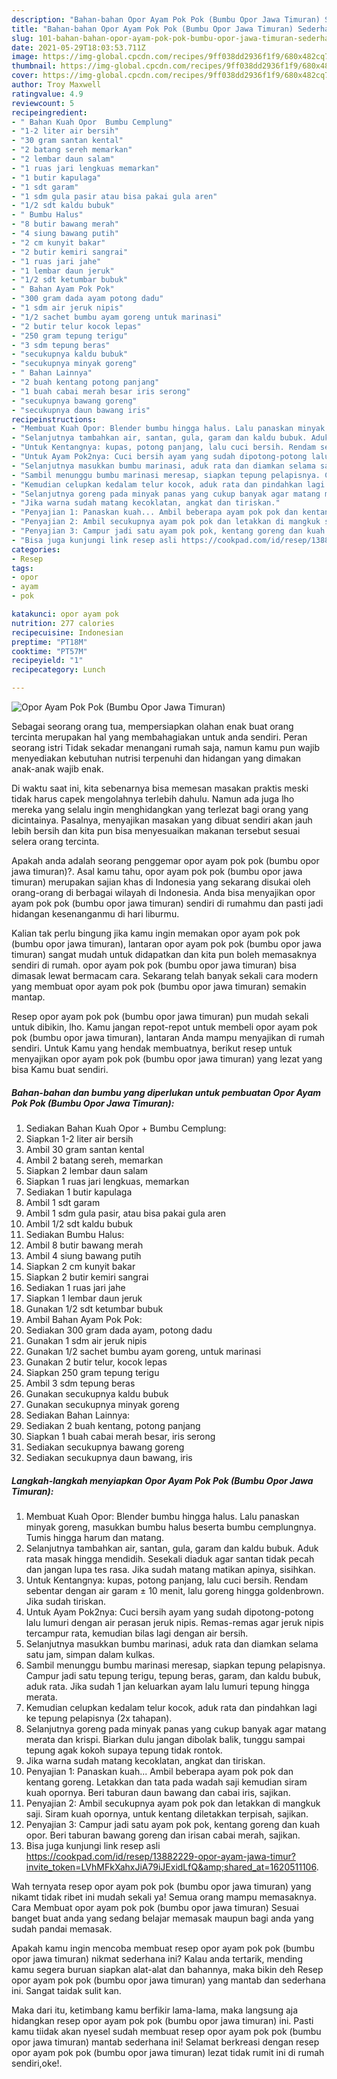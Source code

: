 ```yaml
---
description: "Bahan-bahan Opor Ayam Pok Pok (Bumbu Opor Jawa Timuran) Sederhana Untuk Jualan"
title: "Bahan-bahan Opor Ayam Pok Pok (Bumbu Opor Jawa Timuran) Sederhana Untuk Jualan"
slug: 101-bahan-bahan-opor-ayam-pok-pok-bumbu-opor-jawa-timuran-sederhana-untuk-jualan
date: 2021-05-29T18:03:53.711Z
image: https://img-global.cpcdn.com/recipes/9ff038dd2936f1f9/680x482cq70/opor-ayam-pok-pok-bumbu-opor-jawa-timuran-foto-resep-utama.jpg
thumbnail: https://img-global.cpcdn.com/recipes/9ff038dd2936f1f9/680x482cq70/opor-ayam-pok-pok-bumbu-opor-jawa-timuran-foto-resep-utama.jpg
cover: https://img-global.cpcdn.com/recipes/9ff038dd2936f1f9/680x482cq70/opor-ayam-pok-pok-bumbu-opor-jawa-timuran-foto-resep-utama.jpg
author: Troy Maxwell
ratingvalue: 4.9
reviewcount: 5
recipeingredient:
- " Bahan Kuah Opor  Bumbu Cemplung"
- "1-2 liter air bersih"
- "30 gram santan kental"
- "2 batang sereh memarkan"
- "2 lembar daun salam"
- "1 ruas jari lengkuas memarkan"
- "1 butir kapulaga"
- "1 sdt garam"
- "1 sdm gula pasir atau bisa pakai gula aren"
- "1/2 sdt kaldu bubuk"
- " Bumbu Halus"
- "8 butir bawang merah"
- "4 siung bawang putih"
- "2 cm kunyit bakar"
- "2 butir kemiri sangrai"
- "1 ruas jari jahe"
- "1 lembar daun jeruk"
- "1/2 sdt ketumbar bubuk"
- " Bahan Ayam Pok Pok"
- "300 gram dada ayam potong dadu"
- "1 sdm air jeruk nipis"
- "1/2 sachet bumbu ayam goreng untuk marinasi"
- "2 butir telur kocok lepas"
- "250 gram tepung terigu"
- "3 sdm tepung beras"
- "secukupnya kaldu bubuk"
- "secukupnya minyak goreng"
- " Bahan Lainnya"
- "2 buah kentang potong panjang"
- "1 buah cabai merah besar iris serong"
- "secukupnya bawang goreng"
- "secukupnya daun bawang iris"
recipeinstructions:
- "Membuat Kuah Opor: Blender bumbu hingga halus. Lalu panaskan minyak goreng, masukkan bumbu halus beserta bumbu cemplungnya. Tumis hingga harum dan matang."
- "Selanjutnya tambahkan air, santan, gula, garam dan kaldu bubuk. Aduk rata masak hingga mendidih. Sesekali diaduk agar santan tidak pecah dan jangan lupa tes rasa. Jika sudah matang matikan apinya, sisihkan."
- "Untuk Kentangnya: kupas, potong panjang, lalu cuci bersih. Rendam sebentar dengan air garam ± 10 menit, lalu goreng hingga goldenbrown. Jika sudah tiriskan."
- "Untuk Ayam Pok2nya: Cuci bersih ayam yang sudah dipotong-potong lalu lumuri dengan air perasan jeruk nipis. Remas-remas agar jeruk nipis tercampur rata, kemudian bilas lagi dengan air bersih."
- "Selanjutnya masukkan bumbu marinasi, aduk rata dan diamkan selama satu jam, simpan dalam kulkas."
- "Sambil menunggu bumbu marinasi meresap, siapkan tepung pelapisnya. Campur jadi satu tepung terigu, tepung beras, garam, dan kaldu bubuk, aduk rata. Jika sudah 1 jan keluarkan ayam lalu lumuri tepung hingga merata."
- "Kemudian celupkan kedalam telur kocok, aduk rata dan pindahkan lagi ke tepung pelapisnya (2x tahapan)."
- "Selanjutnya goreng pada minyak panas yang cukup banyak agar matang merata dan krispi. Biarkan dulu jangan dibolak balik, tunggu sampai tepung agak kokoh supaya tepung tidak rontok."
- "Jika warna sudah matang kecoklatan, angkat dan tiriskan."
- "Penyajian 1: Panaskan kuah... Ambil beberapa ayam pok pok dan kentang goreng. Letakkan dan tata pada wadah saji kemudian siram kuah opornya. Beri taburan daun bawang dan cabai iris, sajikan."
- "Penyajian 2: Ambil secukupnya ayam pok pok dan letakkan di mangkuk saji. Siram kuah opornya, untuk kentang diletakkan terpisah, sajikan."
- "Penyajian 3: Campur jadi satu ayam pok pok, kentang goreng dan kuah opor. Beri taburan bawang goreng dan irisan cabai merah, sajikan."
- "Bisa juga kunjungi link resep asli https://cookpad.com/id/resep/13882229-opor-ayam-jawa-timur?invite_token=LVhMFkXahxJiA79iJExidLfQ&amp;shared_at=1620511106."
categories:
- Resep
tags:
- opor
- ayam
- pok

katakunci: opor ayam pok 
nutrition: 277 calories
recipecuisine: Indonesian
preptime: "PT18M"
cooktime: "PT57M"
recipeyield: "1"
recipecategory: Lunch

---
```



![Opor Ayam Pok Pok (Bumbu Opor Jawa Timuran)](https://img-global.cpcdn.com/recipes/9ff038dd2936f1f9/680x482cq70/opor-ayam-pok-pok-bumbu-opor-jawa-timuran-foto-resep-utama.jpg)

Sebagai seorang orang tua, mempersiapkan olahan enak buat orang tercinta merupakan hal yang membahagiakan untuk anda sendiri. Peran seorang istri Tidak sekadar menangani rumah saja, namun kamu pun wajib menyediakan kebutuhan nutrisi terpenuhi dan hidangan yang dimakan anak-anak wajib enak.

Di waktu  saat ini, kita sebenarnya bisa memesan masakan praktis meski tidak harus capek mengolahnya terlebih dahulu. Namun ada juga lho mereka yang selalu ingin menghidangkan yang terlezat bagi orang yang dicintainya. Pasalnya, menyajikan masakan yang dibuat sendiri akan jauh lebih bersih dan kita pun bisa menyesuaikan makanan tersebut sesuai selera orang tercinta. 



Apakah anda adalah seorang penggemar opor ayam pok pok (bumbu opor jawa timuran)?. Asal kamu tahu, opor ayam pok pok (bumbu opor jawa timuran) merupakan sajian khas di Indonesia yang sekarang disukai oleh orang-orang di berbagai wilayah di Indonesia. Anda bisa menyajikan opor ayam pok pok (bumbu opor jawa timuran) sendiri di rumahmu dan pasti jadi hidangan kesenanganmu di hari liburmu.

Kalian tak perlu bingung jika kamu ingin memakan opor ayam pok pok (bumbu opor jawa timuran), lantaran opor ayam pok pok (bumbu opor jawa timuran) sangat mudah untuk didapatkan dan kita pun boleh memasaknya sendiri di rumah. opor ayam pok pok (bumbu opor jawa timuran) bisa dimasak lewat bermacam cara. Sekarang telah banyak sekali cara modern yang membuat opor ayam pok pok (bumbu opor jawa timuran) semakin mantap.

Resep opor ayam pok pok (bumbu opor jawa timuran) pun mudah sekali untuk dibikin, lho. Kamu jangan repot-repot untuk membeli opor ayam pok pok (bumbu opor jawa timuran), lantaran Anda mampu menyajikan di rumah sendiri. Untuk Kamu yang hendak membuatnya, berikut resep untuk menyajikan opor ayam pok pok (bumbu opor jawa timuran) yang lezat yang bisa Kamu buat sendiri.

<!--inarticleads1-->

##### Bahan-bahan dan bumbu yang diperlukan untuk pembuatan Opor Ayam Pok Pok (Bumbu Opor Jawa Timuran):

1. Sediakan  Bahan Kuah Opor + Bumbu Cemplung:
1. Siapkan 1-2 liter air bersih
1. Ambil 30 gram santan kental
1. Ambil 2 batang sereh, memarkan
1. Siapkan 2 lembar daun salam
1. Siapkan 1 ruas jari lengkuas, memarkan
1. Sediakan 1 butir kapulaga
1. Ambil 1 sdt garam
1. Ambil 1 sdm gula pasir, atau bisa pakai gula aren
1. Ambil 1/2 sdt kaldu bubuk
1. Sediakan  Bumbu Halus:
1. Ambil 8 butir bawang merah
1. Ambil 4 siung bawang putih
1. Siapkan 2 cm kunyit bakar
1. Siapkan 2 butir kemiri sangrai
1. Sediakan 1 ruas jari jahe
1. Siapkan 1 lembar daun jeruk
1. Gunakan 1/2 sdt ketumbar bubuk
1. Ambil  Bahan Ayam Pok Pok:
1. Sediakan 300 gram dada ayam, potong dadu
1. Gunakan 1 sdm air jeruk nipis
1. Gunakan 1/2 sachet bumbu ayam goreng, untuk marinasi
1. Gunakan 2 butir telur, kocok lepas
1. Siapkan 250 gram tepung terigu
1. Ambil 3 sdm tepung beras
1. Gunakan secukupnya kaldu bubuk
1. Gunakan secukupnya minyak goreng
1. Sediakan  Bahan Lainnya:
1. Sediakan 2 buah kentang, potong panjang
1. Siapkan 1 buah cabai merah besar, iris serong
1. Sediakan secukupnya bawang goreng
1. Sediakan secukupnya daun bawang, iris




<!--inarticleads2-->

##### Langkah-langkah menyiapkan Opor Ayam Pok Pok (Bumbu Opor Jawa Timuran):

1. Membuat Kuah Opor: Blender bumbu hingga halus. Lalu panaskan minyak goreng, masukkan bumbu halus beserta bumbu cemplungnya. Tumis hingga harum dan matang.
1. Selanjutnya tambahkan air, santan, gula, garam dan kaldu bubuk. Aduk rata masak hingga mendidih. Sesekali diaduk agar santan tidak pecah dan jangan lupa tes rasa. Jika sudah matang matikan apinya, sisihkan.
1. Untuk Kentangnya: kupas, potong panjang, lalu cuci bersih. Rendam sebentar dengan air garam ± 10 menit, lalu goreng hingga goldenbrown. Jika sudah tiriskan.
1. Untuk Ayam Pok2nya: Cuci bersih ayam yang sudah dipotong-potong lalu lumuri dengan air perasan jeruk nipis. Remas-remas agar jeruk nipis tercampur rata, kemudian bilas lagi dengan air bersih.
1. Selanjutnya masukkan bumbu marinasi, aduk rata dan diamkan selama satu jam, simpan dalam kulkas.
1. Sambil menunggu bumbu marinasi meresap, siapkan tepung pelapisnya. Campur jadi satu tepung terigu, tepung beras, garam, dan kaldu bubuk, aduk rata. Jika sudah 1 jan keluarkan ayam lalu lumuri tepung hingga merata.
1. Kemudian celupkan kedalam telur kocok, aduk rata dan pindahkan lagi ke tepung pelapisnya (2x tahapan).
1. Selanjutnya goreng pada minyak panas yang cukup banyak agar matang merata dan krispi. Biarkan dulu jangan dibolak balik, tunggu sampai tepung agak kokoh supaya tepung tidak rontok.
1. Jika warna sudah matang kecoklatan, angkat dan tiriskan.
1. Penyajian 1: Panaskan kuah... Ambil beberapa ayam pok pok dan kentang goreng. Letakkan dan tata pada wadah saji kemudian siram kuah opornya. Beri taburan daun bawang dan cabai iris, sajikan.
1. Penyajian 2: Ambil secukupnya ayam pok pok dan letakkan di mangkuk saji. Siram kuah opornya, untuk kentang diletakkan terpisah, sajikan.
1. Penyajian 3: Campur jadi satu ayam pok pok, kentang goreng dan kuah opor. Beri taburan bawang goreng dan irisan cabai merah, sajikan.
1. Bisa juga kunjungi link resep asli https://cookpad.com/id/resep/13882229-opor-ayam-jawa-timur?invite_token=LVhMFkXahxJiA79iJExidLfQ&amp;shared_at=1620511106.




Wah ternyata resep opor ayam pok pok (bumbu opor jawa timuran) yang nikamt tidak ribet ini mudah sekali ya! Semua orang mampu memasaknya. Cara Membuat opor ayam pok pok (bumbu opor jawa timuran) Sesuai banget buat anda yang sedang belajar memasak maupun bagi anda yang sudah pandai memasak.

Apakah kamu ingin mencoba membuat resep opor ayam pok pok (bumbu opor jawa timuran) nikmat sederhana ini? Kalau anda tertarik, mending kamu segera buruan siapkan alat-alat dan bahannya, maka bikin deh Resep opor ayam pok pok (bumbu opor jawa timuran) yang mantab dan sederhana ini. Sangat taidak sulit kan. 

Maka dari itu, ketimbang kamu berfikir lama-lama, maka langsung aja hidangkan resep opor ayam pok pok (bumbu opor jawa timuran) ini. Pasti kamu tiidak akan nyesel sudah membuat resep opor ayam pok pok (bumbu opor jawa timuran) mantab sederhana ini! Selamat berkreasi dengan resep opor ayam pok pok (bumbu opor jawa timuran) lezat tidak rumit ini di rumah sendiri,oke!.

